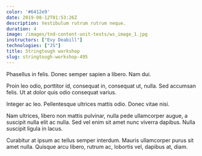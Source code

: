 ```yaml
---
color: '#6412e9'
date: 2019-08-12T01:53:26Z
description: Vestibulum rutrum rutrum neque.
duration: 4
image: /images/tnd-content-unit-tests/ws_image_1.jpg
instructors: ["Evy Deabill"]
technologies: ["JS"]
title: Stringtough workshop
slug: stringtough-workshop-495
---
```

Phasellus in felis. Donec semper sapien a libero. Nam dui.

Proin leo odio, porttitor id, consequat in, consequat ut, nulla. Sed accumsan felis. Ut at dolor quis odio consequat varius.

Integer ac leo. Pellentesque ultrices mattis odio. Donec vitae nisi.

Nam ultrices, libero non mattis pulvinar, nulla pede ullamcorper augue, a suscipit nulla elit ac nulla. Sed vel enim sit amet nunc viverra dapibus. Nulla suscipit ligula in lacus.

Curabitur at ipsum ac tellus semper interdum. Mauris ullamcorper purus sit amet nulla. Quisque arcu libero, rutrum ac, lobortis vel, dapibus at, diam.
